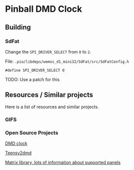 # Pinball DMD Clock


## Building

### SdFat

Change the `SPI_DRIVER_SELECT` from `0` to `2`.

File: `.pio/libdeps/wemos_d1_mini32/SdFat/src/SdFatConfig.h`

```
#define SPI_DRIVER_SELECT 0
```

TODO: Use a patch for this





## Resources / Similar projects

Here is a list of resources and similar projects.

### GIFS


### Open Source Projects

[DMD clock](https://gitlab.com/modernhackerspace/dmdclock)

[Teensy2dmd](https://github.com/gi1mic/teensy2dmd)

[Matrix library, lots of information about supported panels](https://github.com/mrfaptastic/ESP32-HUB75-MatrixPanel-I2S-DMA)
